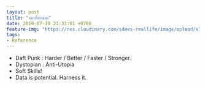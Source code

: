 ```yaml
---
layout: post
title: "จากที่อ่านมา"
date: 2019-07-19 21:33:01 +0700
feature-img: "https://res.cloudinary.com/sdees-reallife/image/upload/v1555658919/sample_feature_img.png"
tags:
- Reference
---
```

- Daft Punk : Harder / Better / Faster / Stronger.
- Dystopian : Anti-Utopia
- Soft Skills!
- Data is potential. Harness it.

<i class="fa fa-child" style="color:plum"></i>
